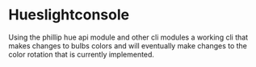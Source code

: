 # Hueslightconsole

Using the phillip hue api module and other cli modules a working cli that makes changes to bulbs colors and will eventually make changes to the color rotation that is currently implemented. 

